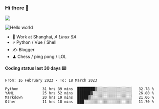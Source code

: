 ### Hi there 👋
![](https://komarev.com/ghpvc/?username=Xuhandsome)


<img src="https://github-readme-stats.vercel.app/api?username=XuHandsome&show_icons=true&theme=merko" alt="Hello world">

<br/>

- 🍻  Work at Shanghai, _A Linux SA_
- ⚡  Python / Vue / Shell
- ✍️  Blogger
- ♟  Chess / ping pong / LOL

#### Coding status last 30 days ⌨️

<!--START_SECTION:waka-->

```text
From: 16 February 2023 - To: 18 March 2023

Python           31 hrs 39 mins  ████████▒░░░░░░░░░░░░░░░░   32.78 %
YAML             25 hrs 52 mins  ██████▓░░░░░░░░░░░░░░░░░░   26.80 %
Markdown         20 hrs 19 mins  █████▒░░░░░░░░░░░░░░░░░░░   21.06 %
Other            11 hrs 18 mins  ███░░░░░░░░░░░░░░░░░░░░░░   11.70 %
```

<!--END_SECTION:waka-->
